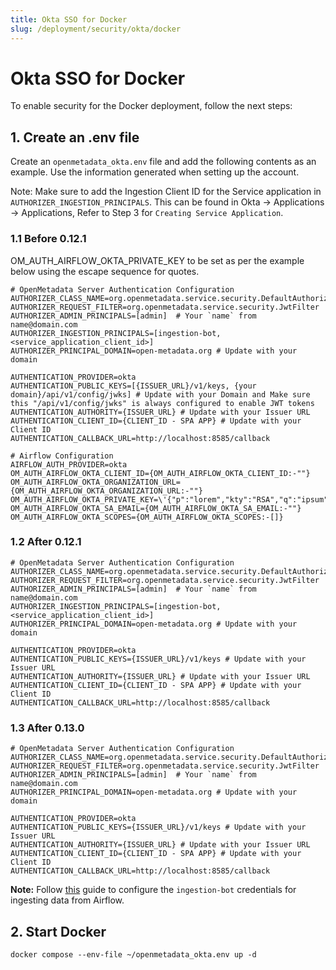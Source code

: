 ```yaml
---
title: Okta SSO for Docker
slug: /deployment/security/okta/docker
---
```


# Okta SSO for Docker

To enable security for the Docker deployment, follow the next steps:

## 1. Create an .env file

Create an `openmetadata_okta.env` file and add the following contents as an example. Use the information
generated when setting up the account.

Note: Make sure to add the Ingestion Client ID for the Service application in `AUTHORIZER_INGESTION_PRINCIPALS`. This can be found in Okta -> Applications -> Applications, Refer to Step 3 for `Creating Service Application`.

### 1.1 Before 0.12.1

OM_AUTH_AIRFLOW_OKTA_PRIVATE_KEY to be set as per the example below using the escape sequence for quotes.

```shell
# OpenMetadata Server Authentication Configuration
AUTHORIZER_CLASS_NAME=org.openmetadata.service.security.DefaultAuthorizer
AUTHORIZER_REQUEST_FILTER=org.openmetadata.service.security.JwtFilter
AUTHORIZER_ADMIN_PRINCIPALS=[admin]  # Your `name` from name@domain.com
AUTHORIZER_INGESTION_PRINCIPALS=[ingestion-bot, <service_application_client_id>]
AUTHORIZER_PRINCIPAL_DOMAIN=open-metadata.org # Update with your domain

AUTHENTICATION_PROVIDER=okta
AUTHENTICATION_PUBLIC_KEYS=[{ISSUER_URL}/v1/keys, {your domain}/api/v1/config/jwks] # Update with your Domain and Make sure this "/api/v1/config/jwks" is always configured to enable JWT tokens
AUTHENTICATION_AUTHORITY={ISSUER_URL} # Update with your Issuer URL
AUTHENTICATION_CLIENT_ID={CLIENT_ID - SPA APP} # Update with your Client ID
AUTHENTICATION_CALLBACK_URL=http://localhost:8585/callback

# Airflow Configuration
AIRFLOW_AUTH_PROVIDER=okta
OM_AUTH_AIRFLOW_OKTA_CLIENT_ID={OM_AUTH_AIRFLOW_OKTA_CLIENT_ID:-""}
OM_AUTH_AIRFLOW_OKTA_ORGANIZATION_URL={OM_AUTH_AIRFLOW_OKTA_ORGANIZATION_URL:-""}
OM_AUTH_AIRFLOW_OKTA_PRIVATE_KEY=\'{"p":"lorem","kty":"RSA","q":"ipsum","d":"dolor","e":"AQAB","use":"sig","kid":"0oa5p908cltOc4fsl5d7","qi":"lorem","dp":"lorem","alg":"RS256","dq":"ipsum","n":"dolor"}\'
OM_AUTH_AIRFLOW_OKTA_SA_EMAIL={OM_AUTH_AIRFLOW_OKTA_SA_EMAIL:-""}
OM_AUTH_AIRFLOW_OKTA_SCOPES={OM_AUTH_AIRFLOW_OKTA_SCOPES:-[]}
```

### 1.2 After 0.12.1

```shell
# OpenMetadata Server Authentication Configuration
AUTHORIZER_CLASS_NAME=org.openmetadata.service.security.DefaultAuthorizer
AUTHORIZER_REQUEST_FILTER=org.openmetadata.service.security.JwtFilter
AUTHORIZER_ADMIN_PRINCIPALS=[admin]  # Your `name` from name@domain.com
AUTHORIZER_INGESTION_PRINCIPALS=[ingestion-bot, <service_application_client_id>]
AUTHORIZER_PRINCIPAL_DOMAIN=open-metadata.org # Update with your domain

AUTHENTICATION_PROVIDER=okta
AUTHENTICATION_PUBLIC_KEYS={ISSUER_URL}/v1/keys # Update with your Issuer URL
AUTHENTICATION_AUTHORITY={ISSUER_URL} # Update with your Issuer URL
AUTHENTICATION_CLIENT_ID={CLIENT_ID - SPA APP} # Update with your Client ID
AUTHENTICATION_CALLBACK_URL=http://localhost:8585/callback
```

### 1.3 After 0.13.0

```shell
# OpenMetadata Server Authentication Configuration
AUTHORIZER_CLASS_NAME=org.openmetadata.service.security.DefaultAuthorizer
AUTHORIZER_REQUEST_FILTER=org.openmetadata.service.security.JwtFilter
AUTHORIZER_ADMIN_PRINCIPALS=[admin]  # Your `name` from name@domain.com
AUTHORIZER_PRINCIPAL_DOMAIN=open-metadata.org # Update with your domain

AUTHENTICATION_PROVIDER=okta
AUTHENTICATION_PUBLIC_KEYS={ISSUER_URL}/v1/keys # Update with your Issuer URL
AUTHENTICATION_AUTHORITY={ISSUER_URL} # Update with your Issuer URL
AUTHENTICATION_CLIENT_ID={CLIENT_ID - SPA APP} # Update with your Client ID
AUTHENTICATION_CALLBACK_URL=http://localhost:8585/callback
```

**Note:** Follow [this](/developers/bots) guide to configure the `ingestion-bot` credentials for
ingesting data from Airflow.

## 2. Start Docker

```commandline
docker compose --env-file ~/openmetadata_okta.env up -d
```
